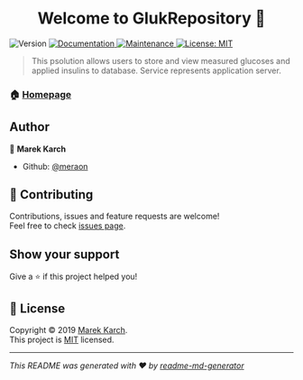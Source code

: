 <h1 align="center">Welcome to  GlukRepository  👋</h1>
<p>
  <img alt="Version" src="https://img.shields.io/badge/version-0.7.0-blue.svg?cacheSeconds=2592000" />
  <a href="https://github.com/kefranabg/readme-md-generator#readme" target="_blank">
    <img alt="Documentation" src="https://img.shields.io/badge/documentation-yes-brightgreen.svg" />
  </a>
  <a href="https://github.com/kefranabg/readme-md-generator/graphs/commit-activity" target="_blank">
    <img alt="Maintenance" src="https://img.shields.io/badge/Maintained%3F-yes-green.svg" />
  </a>
  <a href="https://github.com/kefranabg/readme-md-generator/blob/master/LICENSE" target="_blank">
    <img alt="License: MIT" src="https://img.shields.io/github/license/meraon/ GlukServer " />
  </a>
</p>

> This psolution allows users to store and view measured glucoses and applied insulins to database. Service represents application server. 

### 🏠 [Homepage](https://github.com/kefranabg/readme-md-generator#readme)

## Author

👤 **Marek Karch**

* Github: [@meraon](https://github.com/meraon)

## 🤝 Contributing

Contributions, issues and feature requests are welcome!<br />Feel free to check [issues page](https://github.com/kefranabg/readme-md-generator/issues).

## Show your support

Give a ⭐️ if this project helped you!

## 📝 License

Copyright © 2019 [Marek Karch](https://github.com/meraon).<br />
This project is [MIT](https://github.com/kefranabg/readme-md-generator/blob/master/LICENSE) licensed.

***
_This README was generated with ❤️ by [readme-md-generator](https://github.com/kefranabg/readme-md-generator)_
